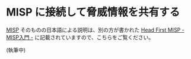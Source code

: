 # MISP に接続して脅威情報を共有する

[MISP](https://www.misp-project.org/)
そのものの日本語による説明は、別の方が書かれた 
[Head First MISP - MISP入門 -](https://ninoseki.github.io/2018/09/15/head-first-misp.html)
に記載されていますので、こちらをご覧ください。

(執筆中)
